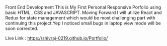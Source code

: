 Front End Development
This is My First Personal Responsive Porfolio using basic HTML , CSS and JAVASCRIPT. Moving Forward I will utilize React and Redux for state management which would be most challenging part with continuing this project.Yep I noticed small bugs in laptop view mode will be soon corrected.


Live Link :
https://shivraj-0219.github.io/Portfolio/
